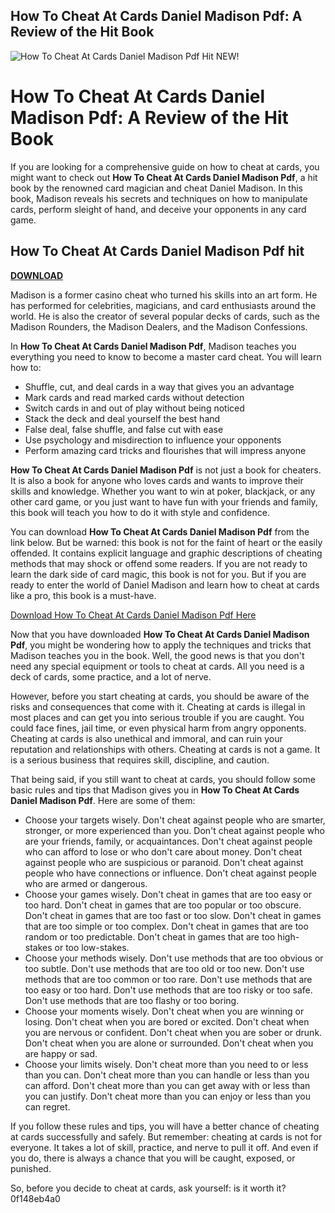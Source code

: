 ## How To Cheat At Cards Daniel Madison Pdf: A Review of the Hit Book

 
![How To Cheat At Cards Daniel Madison Pdf Hit NEW!](https://encrypted-tbn0.gstatic.com/images?q=tbn:ANd9GcQ629bIkFhFvc9ZqZ4TD-B3WAvVj9kdWBcZvmTXXwLpx_DL7yWNTWi6FaVm)

 
# How To Cheat At Cards Daniel Madison Pdf: A Review of the Hit Book
 
If you are looking for a comprehensive guide on how to cheat at cards, you might want to check out **How To Cheat At Cards Daniel Madison Pdf**, a hit book by the renowned card magician and cheat Daniel Madison. In this book, Madison reveals his secrets and techniques on how to manipulate cards, perform sleight of hand, and deceive your opponents in any card game.
 
## How To Cheat At Cards Daniel Madison Pdf hit


[**DOWNLOAD**](https://www.google.com/url?q=https%3A%2F%2Fshoxet.com%2F2tKG74&sa=D&sntz=1&usg=AOvVaw3r-wm8OUjlLSTWiQ_4fQfG)

 
Madison is a former casino cheat who turned his skills into an art form. He has performed for celebrities, magicians, and card enthusiasts around the world. He is also the creator of several popular decks of cards, such as the Madison Rounders, the Madison Dealers, and the Madison Confessions.
 
In **How To Cheat At Cards Daniel Madison Pdf**, Madison teaches you everything you need to know to become a master card cheat. You will learn how to:
 
- Shuffle, cut, and deal cards in a way that gives you an advantage
- Mark cards and read marked cards without detection
- Switch cards in and out of play without being noticed
- Stack the deck and deal yourself the best hand
- False deal, false shuffle, and false cut with ease
- Use psychology and misdirection to influence your opponents
- Perform amazing card tricks and flourishes that will impress anyone

**How To Cheat At Cards Daniel Madison Pdf** is not just a book for cheaters. It is also a book for anyone who loves cards and wants to improve their skills and knowledge. Whether you want to win at poker, blackjack, or any other card game, or you just want to have fun with your friends and family, this book will teach you how to do it with style and confidence.
 
You can download **How To Cheat At Cards Daniel Madison Pdf** from the link below. But be warned: this book is not for the faint of heart or the easily offended. It contains explicit language and graphic descriptions of cheating methods that may shock or offend some readers. If you are not ready to learn the dark side of card magic, this book is not for you. But if you are ready to enter the world of Daniel Madison and learn how to cheat at cards like a pro, this book is a must-have.
 
[Download How To Cheat At Cards Daniel Madison Pdf Here](https://www.howtocheatatcardsdanielmadisonpdf.com)
  
Now that you have downloaded **How To Cheat At Cards Daniel Madison Pdf**, you might be wondering how to apply the techniques and tricks that Madison teaches you in the book. Well, the good news is that you don't need any special equipment or tools to cheat at cards. All you need is a deck of cards, some practice, and a lot of nerve.
 
However, before you start cheating at cards, you should be aware of the risks and consequences that come with it. Cheating at cards is illegal in most places and can get you into serious trouble if you are caught. You could face fines, jail time, or even physical harm from angry opponents. Cheating at cards is also unethical and immoral, and can ruin your reputation and relationships with others. Cheating at cards is not a game. It is a serious business that requires skill, discipline, and caution.
 
That being said, if you still want to cheat at cards, you should follow some basic rules and tips that Madison gives you in **How To Cheat At Cards Daniel Madison Pdf**. Here are some of them:

- Choose your targets wisely. Don't cheat against people who are smarter, stronger, or more experienced than you. Don't cheat against people who are your friends, family, or acquaintances. Don't cheat against people who can afford to lose or who don't care about money. Don't cheat against people who are suspicious or paranoid. Don't cheat against people who have connections or influence. Don't cheat against people who are armed or dangerous.
- Choose your games wisely. Don't cheat in games that are too easy or too hard. Don't cheat in games that are too popular or too obscure. Don't cheat in games that are too fast or too slow. Don't cheat in games that are too simple or too complex. Don't cheat in games that are too random or too predictable. Don't cheat in games that are too high-stakes or too low-stakes.
- Choose your methods wisely. Don't use methods that are too obvious or too subtle. Don't use methods that are too old or too new. Don't use methods that are too common or too rare. Don't use methods that are too easy or too hard. Don't use methods that are too risky or too safe. Don't use methods that are too flashy or too boring.
- Choose your moments wisely. Don't cheat when you are winning or losing. Don't cheat when you are bored or excited. Don't cheat when you are nervous or confident. Don't cheat when you are sober or drunk. Don't cheat when you are alone or surrounded. Don't cheat when you are happy or sad.
- Choose your limits wisely. Don't cheat more than you need to or less than you can. Don't cheat more than you can handle or less than you can afford. Don't cheat more than you can get away with or less than you can justify. Don't cheat more than you can enjoy or less than you can regret.

If you follow these rules and tips, you will have a better chance of cheating at cards successfully and safely. But remember: cheating at cards is not for everyone. It takes a lot of skill, practice, and nerve to pull it off. And even if you do, there is always a chance that you will be caught, exposed, or punished.
 
So, before you decide to cheat at cards, ask yourself: is it worth it?
 0f148eb4a0

